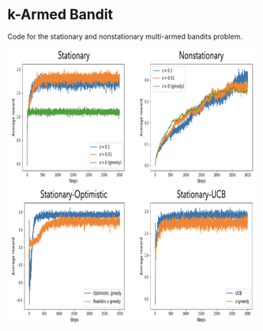 # k-Armed Bandit
Code for the stationary and nonstationary multi-armed bandits problem.

<p align="center">
  <img width="750" height="560" src="images/plots.png?">
</p>



